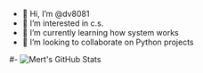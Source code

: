 - 👋 Hi, I’m @dv8081
- 👀 I’m interested in c.s.
- 🌱 I’m currently learning how system works
- 💞️ I’m looking to collaborate on Python projects

#- ![Mert's GitHub Stats](https://github-readme-stats.vercel.app/api?username=dv8081&show_icons=true)

<!---
dv8081/dv8081 is a ✨ special ✨ repository because its `README.md` (this file) appears on your GitHub profile.
You can click the Preview link to take a look at your changes.
--->
